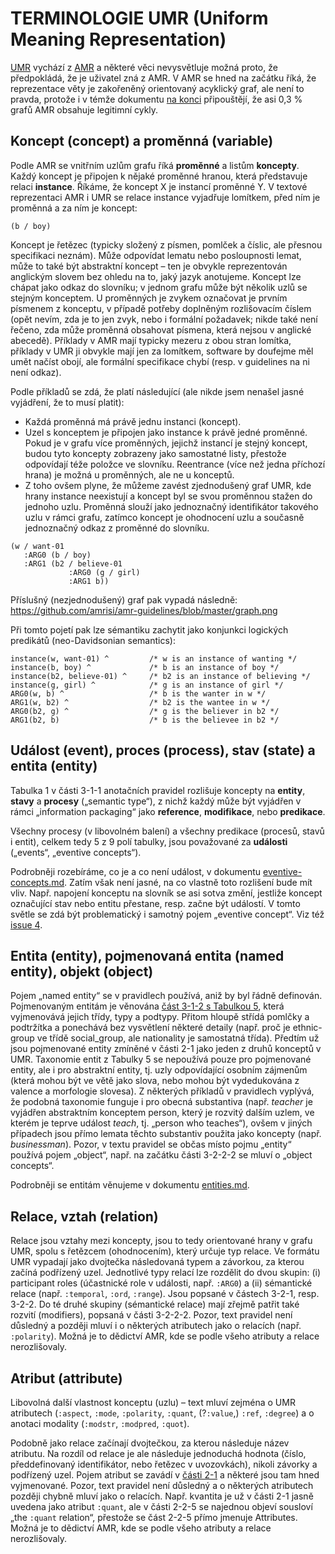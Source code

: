 # TERMINOLOGIE UMR (Uniform Meaning Representation)

[UMR](https://github.com/umr4nlp/umr-guidelines/blob/master/guidelines.md)
vychází z [AMR](https://github.com/umr4nlp/amr-guidelines/blob/master/amr.md)
a některé věci nevysvětluje možná proto, že předpokládá, že je uživatel zná z
AMR. V AMR se hned na začátku říká, že reprezentace věty je zakořeněný
orientovaný acyklický graf, ale není to pravda, protože i v témže dokumentu
[na
konci](https://github.com/umr4nlp/amr-guidelines/blob/master/amr.md#cycles)
připouštějí, že asi 0,3 % grafů AMR obsahuje legitimní cykly.


## Koncept (concept) a proměnná (variable)

Podle AMR se vnitřním uzlům grafu říká **proměnné** a listům **koncepty**.
Každý koncept je připojen k nějaké proměnné hranou, která představuje relaci
**instance**. Říkáme, že koncept X je instancí proměnné Y. V textové
reprezentaci AMR i UMR se relace instance vyjadřuje lomítkem, před ním je
proměnná a za ním je koncept:

```
(b / boy)
```

Koncept je řetězec (typicky složený z písmen, pomlček a číslic, ale přesnou
specifikaci neznám). Může odpovídat lematu nebo posloupnosti lemat, může to
také být abstraktní koncept – ten je obvykle reprezentován anglickým slovem
bez ohledu na to, jaký jazyk anotujeme. Koncept lze chápat jako odkaz do
slovníku; v jednom grafu může být několik uzlů se stejným konceptem. U
proměnných je zvykem označovat je prvním písmenem z konceptu, v případě
potřeby doplněným rozlišovacím číslem (opět nevím, zda je to jen zvyk, nebo i
formální požadavek; nikde také není řečeno, zda může proměnná obsahovat
písmena, která nejsou v anglické abecedě). Příklady v AMR mají typicky mezeru
z obou stran lomítka, příklady v UMR ji obvykle mají jen za lomítkem,
software by doufejme měl umět načíst obojí, ale formální specifikace chybí
(resp. v guidelines na ni není odkaz).

Podle příkladů se zdá, že platí následující (ale nikde jsem nenašel jasné
vyjádření, že to musí platit):

* Každá proměnná má právě jednu instanci (koncept).
* Uzel s konceptem je připojen jako instance k právě jedné proměnné. Pokud
  je v grafu více proměnných, jejichž instancí je stejný koncept, budou tyto
  koncepty zobrazeny jako samostatné listy, přestože odpovídají téže položce
  ve slovníku. Reentrance (více než jedna příchozí hrana) je možná u
  proměnných, ale ne u konceptů.
* Z toho ovšem plyne, že můžeme zavést zjednodušený graf UMR, kde hrany
  instance neexistují a koncept byl se svou proměnnou stažen do jednoho uzlu.
  Proměnná slouží jako jednoznačný identifikátor takového uzlu v rámci grafu,
  zatímco koncept je ohodnocení uzlu a současně jednoznačný odkaz z proměnné
  do slovníku.

```
(w / want-01
   :ARG0 (b / boy)
   :ARG1 (b2 / believe-01
             :ARG0 (g / girl)
             :ARG1 b))
```

Příslušný (nezjednodušený) graf pak vypadá následně:
https://github.com/amrisi/amr-guidelines/blob/master/graph.png

Při tomto pojetí pak lze sémantiku zachytit jako konjunkci logických
predikátů  (neo-Davidsonian semantics):

```
instance(w, want-01) ^         /* w is an instance of wanting */
instance(b, boy) ^             /* b is an instance of boy */
instance(b2, believe-01) ^     /* b2 is an instance of believing */
instance(g, girl) ^            /* g is an instance of girl */
ARG0(w, b) ^                   /* b is the wanter in w */
ARG1(w, b2) ^                  /* b2 is the wantee in w */
ARG0(b2, g) ^                  /* g is the believer in b2 */
ARG1(b2, b)                    /* b is the believee in b2 */
```


## Událost (event), proces (process), stav (state) a entita (entity)

Tabulka 1 v části 3-1-1 anotačních pravidel rozlišuje koncepty na **entity**,
**stavy** a **procesy** („semantic type“), z nichž každý může být vyjádřen v
rámci „information packaging“ jako **reference**, **modifikace**, nebo
**predikace**.

Všechny procesy (v libovolném balení) a všechny predikace (procesů, stavů i
entit), celkem tedy 5 z 9 polí tabulky, jsou považované za **události**
(„events“, „eventive concepts“).

Podrobněji rozebíráme, co je a co není událost, v dokumentu
[eventive-concepts.md](https://github.com/ufal/UMR/blob/main/doc/eventive-concepts.md).
Zatím však není jasné, na co vlastně toto rozlišení bude mít vliv. Např.
napojení konceptu na slovník se asi sotva změní, jestliže koncept označující
stav nebo entitu přestane, resp. začne být událostí. V tomto světle se zdá
být problematický i samotný pojem „eventive concept“. Viz též [issue
4](https://github.com/ufal/UMR/issues/4).


## Entita (entity), pojmenovaná entita (named entity), objekt (object)

Pojem „named entity“ se v pravidlech používá, aniž by byl řádně definován.
Pojmenovaným entitám je věnována [část 3-1-2 s Tabulkou
5](https://github.com/umr4nlp/umr-guidelines/blob/master/guidelines.md#part-3-1-2-named-entities),
která vyjmenovává jejich třídy, typy a podtypy. Přitom hloupě střídá pomlčky
a podtržítka a ponechává bez vysvětlení některé detaily (např. proč je
ethnic-group ve třídě social_group, ale nationality je samostatná třída).
Předtím už jsou pojmenované entity zmíněné v části 2-1 jako jeden z druhů
konceptů v UMR. Taxonomie entit z Tabulky 5 se nepoužívá pouze pro
pojmenované entity, ale i pro abstraktní entity, tj. uzly odpovídající
osobním zájmenům (která mohou být ve větě jako slova, nebo mohou být
vydedukována z valence a morfologie slovesa). Z některých příkladů v
pravidlech vyplývá, že podobná taxonomie funguje i pro obecná substantiva
(např. _teacher_ je vyjádřen abstraktním konceptem person, který je rozvitý
dalším uzlem, ve kterém je teprve událost _teach_, tj. „person who teaches“),
ovšem v jiných případech jsou přímo lemata těchto substantiv použita jako
koncepty (např. _businessman_). Pozor, v textu pravidel se občas místo pojmu
„entity“ používá pojem „object“, např. na začátku části 3-2-2-2 se mluví o
„object concepts“.

Podrobněji se entitám věnujeme v dokumentu
[entities.md](https://github.com/ufal/UMR/blob/main/doc/entities.md).


## Relace, vztah (relation)

Relace jsou vztahy mezi koncepty, jsou to tedy orientované hrany v grafu UMR,
spolu s řetězcem (ohodnocením), který určuje typ relace. Ve formátu UMR
vypadají jako dvojtečka následovaná typem a závorkou, za kterou začíná
podřízený uzel. Jednotlivé typy relací lze rozdělit do dvou skupin: (i)
participant roles (účastnické role v události, např. `:ARG0`) a (ii)
sémantické relace (např. `:temporal`, `:ord`, `:range`). Jsou popsané v
částech 3-2-1, resp. 3-2-2. Do té druhé skupiny (sémantické relace) mají
zřejmě patřit také rozvití (modifiers), popsaná v části 3-2-2-2. Pozor, text
pravidel není důsledný a později mluví i o některých atributech jako o
relacích (např. `:polarity`). Možná je to dědictví AMR, kde se podle všeho
atributy a relace nerozlišovaly.


## Atribut (attribute)

Libovolná další vlastnost konceptu (uzlu) – text mluví zejména o UMR
atributech (`:aspect`, `:mode`, `:polarity`, `:quant`, (?`:value`,) `:ref`,
`:degree`) a o anotaci modality (`:modstr`, `:modpred`, `:quot`).

Podobně jako relace začínají dvojtečkou, za kterou následuje název atributu.
Na rozdíl od relace je ale následuje jednoduchá hodnota (číslo,
předdefinovaný identifikátor, nebo řetězec v uvozovkách), nikoli závorky a
podřízený uzel. Pojem atribut se zavádí v [části
2-1](https://github.com/umr4nlp/umr-guidelines/blob/master/guidelines.md#part-2-1-introduction)
a některé jsou tam hned vyjmenované. Pozor, text pravidel není důsledný a o
některých atributech později chybně mluví jako o relacích. Např. kvantita je
už v části 2-1 jasně uvedena jako atribut `:quant`, ale v části 2-2-5 se
najednou objeví sousloví „the `:quant` relation“, přestože se část 2-2-5
přímo jmenuje Attributes. Možná je to dědictví AMR, kde se podle všeho
atributy a relace nerozlišovaly.
